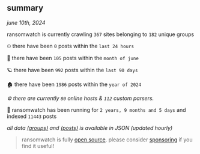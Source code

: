
## summary
_june 10th, 2024_

ransomwatch is currently crawling `367` sites belonging to `182` unique groups

⏲ there have been `0` posts within the `last 24 hours`

🦈 there have been `105` posts within the `month of june`

🪐 there have been `992` posts within the `last 90 days`

🏚 there have been `1986` posts within the `year of 2024`

_⚙️ there are currently `80` online hosts & `112` custom parsers._

🦕 ransomwatch has been running for `2 years, 9 months and 5 days` and indexed `11443` posts

_all data  [(groups)](http://ransomwhat.telemetry.ltd/groups) and [(posts)](http://ransomwhat.telemetry.ltd/posts) is available in JSON (updated hourly)_

> ransomwatch is fully [open source](https://github.com/joshhighet/ransomwatch#ransomwatch--). please consider [sponsoring](https://github.com/sponsors/joshhighet) if you find it useful!
